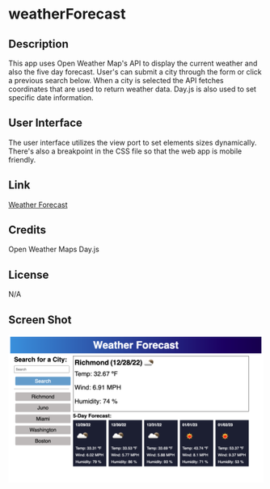 # weatherForecast

## Description
This app uses Open Weather Map's API to display the current weather and also the five day forecast. User's can submit a city through the form or click a previous search below. When a city is selected the API fetches coordinates that are used to return weather data. Day.js is also used to set specific date information.

## User Interface
The user interface utilizes the view port to set elements sizes dynamically. There's also a breakpoint in the CSS file so that the web app is mobile friendly.

## Link
[Weather Forecast](https://jakeroth0.github.io/weatherForecast/)

## Credits
Open Weather Maps
Day.js

## License
N/A

## Screen Shot

![Screen Shot](assets/images/weatherAppScreenShot.png)
